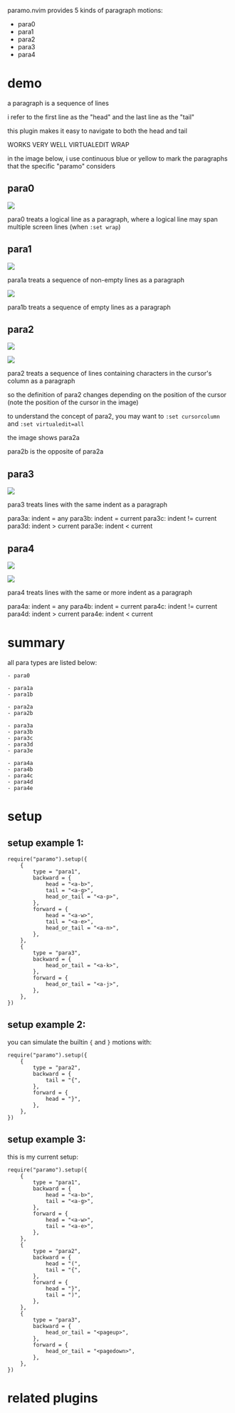 paramo.nvim provides 5 kinds of paragraph motions:

- para0
- para1
- para2
- para3
- para4

# demo

a paragraph is a sequence of lines

i refer to the first line as the "head" and the last line as the "tail"

this plugin makes it easy to navigate to both the head and tail

WORKS VERY WELL VIRTUALEDIT WRAP

in the image below, i use continuous blue or yellow to mark the paragraphs that the specific "paramo" considers

## para0

![](assets/para0.png)

para0 treats a logical line as a paragraph, where a logical line may span multiple screen lines (when `:set wrap`)

## para1

![](assets/para1a.png)

para1a treats a sequence of non-empty lines as a paragraph

![](assets/para1b.png)

para1b treats a sequence of empty lines as a paragraph

## para2

![](assets/para2a-1.png)

![](assets/para2a-2.png)

para2 treats a sequence of lines containing characters in the cursor's column as a paragraph

so the definition of para2 changes depending on the position of the cursor (note the position of the cursor in the image)

to understand the concept of para2, you may want to `:set cursorcolumn` and `:set virtualedit=all`

the image shows para2a

para2b is the opposite of para2a

## para3

![](assets/para3.png)

para3 treats lines with the same indent as a paragraph

para3a: indent = any
para3b: indent = current
para3c: indent != current
para3d: indent > current
para3e: indent < current

## para4

![](assets/para4-1.png)

![](assets/para4-2.png)

para4 treats lines with the same or more indent as a paragraph

para4a: indent = any
para4b: indent = current
para4c: indent != current
para4d: indent > current
para4e: indent < current

# summary

all para types are listed below:

```
- para0

- para1a
- para1b

- para2a
- para2b

- para3a
- para3b
- para3c
- para3d
- para3e

- para4a
- para4b
- para4c
- para4d
- para4e
```

# setup

## setup example 1:

```
require("paramo").setup({
	{
		type = "para1",
		backward = {
			head = "<a-b>",
			tail = "<a-g>",
			head_or_tail = "<a-p>",
		},
		forward = {
			head = "<a-w>",
			tail = "<a-e>",
			head_or_tail = "<a-n>",
		},
	},
	{
		type = "para3",
		backward = {
			head_or_tail = "<a-k>",
		},
		forward = {
			head_or_tail = "<a-j>",
		},
	},
})
```

## setup example 2:

you can simulate the builtin `{` and `}` motions with:

```
require("paramo").setup({
	{
		type = "para2",
		backward = {
			tail = "{",
		},
		forward = {
			head = "}",
		},
	},
})
```

## setup example 3:

this is my current setup:

```
require("paramo").setup({
	{
		type = "para1",
		backward = {
			head = "<a-b>",
			tail = "<a-g>",
		},
		forward = {
			head = "<a-w>",
			tail = "<a-e>",
		},
	},
	{
		type = "para2",
		backward = {
			head = "(",
			tail = "{",
		},
		forward = {
			head = "}",
			tail = ")",
		},
	},
	{
		type = "para3",
		backward = {
			head_or_tail = "<pageup>",
		},
		forward = {
			head_or_tail = "<pagedown>",
		},
	},
})
```

# related plugins
